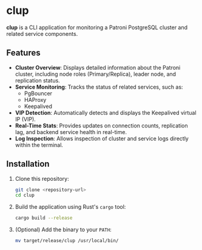 # clup

**clup** is a CLI application for monitoring a Patroni PostgreSQL cluster and related service components.

## Features

- **Cluster Overview**: Displays detailed information about the Patroni cluster, including node roles (Primary/Replica), leader node, and replication status.
- **Service Monitoring**: Tracks the status of related services, such as:
  - PgBouncer
  - HAProxy
  - Keepalived
- **VIP Detection**: Automatically detects and displays the Keepalived virtual IP (VIP).
- **Real-Time Stats**: Provides updates on connection counts, replication lag, and backend service health in real-time.
- **Log Inspection**: Allows inspection of cluster and service logs directly within the terminal.

## Installation

1. Clone this repository:
   ```bash
   git clone <repository-url>
   cd clup
   ```

2. Build the application using Rust's `cargo` tool:
   ```bash
   cargo build --release
   ```

3. (Optional) Add the binary to your `PATH`:
   ```bash
   mv target/release/clup /usr/local/bin/
   ```

